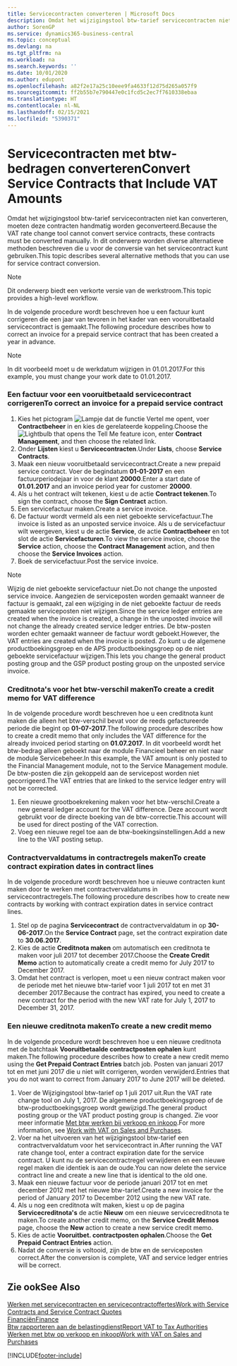```yaml
---
title: Servicecontracten converteren | Microsoft Docs
description: Omdat het wijzigingstool btw-tarief servicecontracten niet kan converteren, moeten deze contracten handmatig worden geconverteerd. In dit onderwerp worden diverse alternatieve methoden beschreven die u voor de conversie van het servicecontract kunt gebruiken.
author: SorenGP
ms.service: dynamics365-business-central
ms.topic: conceptual
ms.devlang: na
ms.tgt_pltfrm: na
ms.workload: na
ms.search.keywords: ''
ms.date: 10/01/2020
ms.author: edupont
ms.openlocfilehash: a82f2e17a25c10eee9fa4633f12d75d265a057f9
ms.sourcegitcommit: ff2b55b7e790447e0c1fcd5c2ec7f7610338ebaa
ms.translationtype: HT
ms.contentlocale: nl-NL
ms.lasthandoff: 02/15/2021
ms.locfileid: "5390371"
---
```

# <a name="convert-service-contracts-that-include-vat-amounts"></a><span data-ttu-id="6d744-104">Servicecontracten met btw-bedragen converteren</span><span class="sxs-lookup"><span data-stu-id="6d744-104">Convert Service Contracts that Include VAT Amounts</span></span>
<span data-ttu-id="6d744-105">Omdat het wijzigingstool btw-tarief servicecontracten niet kan converteren, moeten deze contracten handmatig worden geconverteerd.</span><span class="sxs-lookup"><span data-stu-id="6d744-105">Because the VAT rate change tool cannot convert service contracts, these contracts must be converted manually.</span></span> <span data-ttu-id="6d744-106">In dit onderwerp worden diverse alternatieve methoden beschreven die u voor de conversie van het servicecontract kunt gebruiken.</span><span class="sxs-lookup"><span data-stu-id="6d744-106">This topic describes several alternative methods that you can use for service contract conversion.</span></span>  

> [!NOTE]  
>  <span data-ttu-id="6d744-107">Dit onderwerp biedt een verkorte versie van de werkstroom.</span><span class="sxs-lookup"><span data-stu-id="6d744-107">This topic provides a high-level workflow.</span></span>  

 <span data-ttu-id="6d744-108">In de volgende procedure wordt beschreven hoe u een factuur kunt corrigeren die een jaar van tevoren in het kader van een vooruitbetaald servicecontract is gemaakt.</span><span class="sxs-lookup"><span data-stu-id="6d744-108">The following procedure describes how to correct an invoice for a prepaid service contract that has been created a year in advance.</span></span>  

> [!NOTE]  
>  <span data-ttu-id="6d744-109">In dit voorbeeld moet u de werkdatum wijzigen in 01.01.2017.</span><span class="sxs-lookup"><span data-stu-id="6d744-109">For this example, you must change your work date to 01.01.2017.</span></span>  

### <a name="to-correct-an-invoice-for-a-prepaid-service-contract"></a><span data-ttu-id="6d744-110">Een factuur voor een vooruitbetaald servicecontract corrigeren</span><span class="sxs-lookup"><span data-stu-id="6d744-110">To correct an invoice for a prepaid service contract</span></span>  
1. <span data-ttu-id="6d744-111">Kies het pictogram ![Lampje dat de functie Vertel me opent](media/ui-search/search_small.png "Vertel me wat u wilt doen"), voer **Contractbeheer** in en kies de gerelateerde koppeling.</span><span class="sxs-lookup"><span data-stu-id="6d744-111">Choose the ![Lightbulb that opens the Tell Me feature](media/ui-search/search_small.png "Tell me what you want to do") icon, enter **Contract Management**, and then choose the related link.</span></span>  
2. <span data-ttu-id="6d744-112">Onder **Lijsten** kiest u **Servicecontracten**.</span><span class="sxs-lookup"><span data-stu-id="6d744-112">Under **Lists**, choose **Service Contracts**.</span></span>  
3. <span data-ttu-id="6d744-113">Maak een nieuw vooruitbetaald servicecontract.</span><span class="sxs-lookup"><span data-stu-id="6d744-113">Create a new prepaid service contract.</span></span> <span data-ttu-id="6d744-114">Voer de begindatum **01-01-2017** en een factuurperiodejaar in voor de klant **20000**.</span><span class="sxs-lookup"><span data-stu-id="6d744-114">Enter a start date of **01.01.2017** and an invoice period year for customer **20000**.</span></span>  
4. <span data-ttu-id="6d744-115">Als u het contract wilt tekenen, kiest u de actie **Contract tekenen**.</span><span class="sxs-lookup"><span data-stu-id="6d744-115">To sign the contract, choose the **Sign Contract** action.</span></span>  
5. <span data-ttu-id="6d744-116">Een servicefactuur maken.</span><span class="sxs-lookup"><span data-stu-id="6d744-116">Create a service invoice.</span></span>
6. <span data-ttu-id="6d744-117">De factuur wordt vermeld als een niet geboekte servicefactuur.</span><span class="sxs-lookup"><span data-stu-id="6d744-117">The invoice is listed as an unposted service invoice.</span></span> <span data-ttu-id="6d744-118">Als u de servicefactuur wilt weergeven, kiest u de actie **Service**, de actie **Contractbeheer** en tot slot de actie **Servicefacturen**.</span><span class="sxs-lookup"><span data-stu-id="6d744-118">To view the service invoice, choose the **Service** action, choose the **Contract Management** action, and then choose the **Service Invoices** action.</span></span>  
7. <span data-ttu-id="6d744-119">Boek de servicefactuur.</span><span class="sxs-lookup"><span data-stu-id="6d744-119">Post the service invoice.</span></span>  

> [!NOTE]  
>  <span data-ttu-id="6d744-120">Wijzig de niet geboekte servicefactuur niet.</span><span class="sxs-lookup"><span data-stu-id="6d744-120">Do not change the unposted service invoice.</span></span> <span data-ttu-id="6d744-121">Aangezien de serviceposten worden gemaakt wanneer de factuur is gemaakt, zal een wijziging in de niet geboekte factuur de reeds gemaakte serviceposten niet wijzigen.</span><span class="sxs-lookup"><span data-stu-id="6d744-121">Since the service ledger entries are created when the invoice is created, a change in the unposted invoice will not change the already created service ledger entries.</span></span> <span data-ttu-id="6d744-122">De btw-posten worden echter gemaakt wanneer de factuur wordt geboekt.</span><span class="sxs-lookup"><span data-stu-id="6d744-122">However, the VAT entries are created when the invoice is posted.</span></span> <span data-ttu-id="6d744-123">Zo kunt u de algemene productboekingsgroep en de APS productboekingsgroep op de niet geboekte servicefactuur wijzigen.</span><span class="sxs-lookup"><span data-stu-id="6d744-123">This lets you change the general product posting group and the GSP product posting group on the unposted service invoice.</span></span>  

### <a name="to-create-a-credit-memo-for-vat-difference"></a><span data-ttu-id="6d744-124">Creditnota's voor het btw-verschil maken</span><span class="sxs-lookup"><span data-stu-id="6d744-124">To create a credit memo for VAT difference</span></span>  
<span data-ttu-id="6d744-125">In de volgende procedure wordt beschreven hoe u een creditnota kunt maken die alleen het btw-verschil bevat voor de reeds gefactureerde periode die begint op **01-07-2017**.</span><span class="sxs-lookup"><span data-stu-id="6d744-125">The following procedure describes how to create a credit memo that only includes the VAT difference for the already invoiced period starting on **01.07.2017**.</span></span> <span data-ttu-id="6d744-126">In dit voorbeeld wordt het btw-bedrag alleen geboekt naar de module Financieel beheer en niet naar de module Servicebeheer.</span><span class="sxs-lookup"><span data-stu-id="6d744-126">In this example, the VAT amount is only posted to the Financial Management module, not to the Service Management module.</span></span> <span data-ttu-id="6d744-127">De btw-posten die zijn gekoppeld aan de servicepost worden niet gecorrigeerd.</span><span class="sxs-lookup"><span data-stu-id="6d744-127">The VAT entries that are linked to the service ledger entry will not be corrected.</span></span>  

1. <span data-ttu-id="6d744-128">Een nieuwe grootboekrekening maken voor het btw-verschil.</span><span class="sxs-lookup"><span data-stu-id="6d744-128">Create a new general ledger account for the VAT difference.</span></span> <span data-ttu-id="6d744-129">Deze account wordt gebruikt voor de directe boeking van de btw-correctie.</span><span class="sxs-lookup"><span data-stu-id="6d744-129">This account will be used for direct posting of the VAT correction.</span></span>  
2. <span data-ttu-id="6d744-130">Voeg een nieuwe regel toe aan de btw-boekingsinstellingen.</span><span class="sxs-lookup"><span data-stu-id="6d744-130">Add a new line to the VAT posting setup.</span></span>  

### <a name="to-create-contract-expiration-dates-in-contract-lines"></a><span data-ttu-id="6d744-131">Contractvervaldatums in contractregels maken</span><span class="sxs-lookup"><span data-stu-id="6d744-131">To create contract expiration dates in contract lines</span></span>  
<span data-ttu-id="6d744-132">In de volgende procedure wordt beschreven hoe u nieuwe contracten kunt maken door te werken met contractvervaldatums in servicecontractregels.</span><span class="sxs-lookup"><span data-stu-id="6d744-132">The following procedure describes how to create new contracts by working with contract expiration dates in service contract lines.</span></span>  

1. <span data-ttu-id="6d744-133">Stel op de pagina **Servicecontract** de contractvervaldatum in op **30-06-2017**.</span><span class="sxs-lookup"><span data-stu-id="6d744-133">On the **Service Contract** page, set the contract expiration date to **30.06.2017**.</span></span>  
2. <span data-ttu-id="6d744-134">Kies de actie **Creditnota maken** om automatisch een creditnota te maken voor juli 2017 tot december 2017.</span><span class="sxs-lookup"><span data-stu-id="6d744-134">Choose the **Create Credit Memo** action to automatically create a credit memo for July 2017 to December 2017.</span></span>  
3. <span data-ttu-id="6d744-135">Omdat het contract is verlopen, moet u een nieuw contract maken voor de periode met het nieuwe btw-tarief voor 1 juli 2017 tot en met 31 december 2017.</span><span class="sxs-lookup"><span data-stu-id="6d744-135">Because the contract has expired, you need to create a new contract for the period with the new VAT rate for July 1, 2017 to December 31, 2017.</span></span>  

### <a name="to-create-a-new-credit-memo"></a><span data-ttu-id="6d744-136">Een nieuwe creditnota maken</span><span class="sxs-lookup"><span data-stu-id="6d744-136">To create a new credit memo</span></span>  
<span data-ttu-id="6d744-137">In de volgende procedure wordt beschreven hoe u een nieuwe creditnota met de batchtaak **Vooruitbetaalde contractposten ophalen** kunt maken.</span><span class="sxs-lookup"><span data-stu-id="6d744-137">The following procedure describes how to create a new credit memo using the **Get Prepaid Contract Entries** batch job.</span></span> <span data-ttu-id="6d744-138">Posten van januari 2017 tot en met juni 2017 die u niet wilt corrigeren, worden verwijderd.</span><span class="sxs-lookup"><span data-stu-id="6d744-138">Entries that you do not want to correct from January 2017 to June 2017 will be deleted.</span></span>  

1. <span data-ttu-id="6d744-139">Voer de Wijzigingstool btw-tarief op 1 juli 2017 uit.</span><span class="sxs-lookup"><span data-stu-id="6d744-139">Run the VAT rate change tool on July 1, 2017.</span></span> <span data-ttu-id="6d744-140">De algemene productboekingsgroep of de btw-productboekingsgroep wordt gewijzigd.</span><span class="sxs-lookup"><span data-stu-id="6d744-140">The general product posting group or the VAT product posting group is changed.</span></span> <span data-ttu-id="6d744-141">Zie voor meer informatie [Met btw werken bij verkoop en inkoop](finance-work-with-vat.md).</span><span class="sxs-lookup"><span data-stu-id="6d744-141">For more information, see [Work with VAT on Sales and Purchases](finance-work-with-vat.md).</span></span>  
2. <span data-ttu-id="6d744-142">Voer na het uitvoeren van het wijzigingstool btw-tarief een contractvervaldatum voor het servicecontract in.</span><span class="sxs-lookup"><span data-stu-id="6d744-142">After running the VAT rate change tool, enter a contract expiration date for the service contract.</span></span> <span data-ttu-id="6d744-143">U kunt nu de servicecontractregel verwijderen en een nieuwe regel maken die identiek is aan de oude.</span><span class="sxs-lookup"><span data-stu-id="6d744-143">You can now delete the service contract line and create a new line that is identical to the old one.</span></span>  
3. <span data-ttu-id="6d744-144">Maak een nieuwe factuur voor de periode januari 2017 tot en met december 2012 met het nieuwe btw-tarief.</span><span class="sxs-lookup"><span data-stu-id="6d744-144">Create a new invoice for the period of January 2017 to December 2012 using the new VAT rate.</span></span>  
4. <span data-ttu-id="6d744-145">Als u nog een creditnota wilt maken, kiest u op de pagina **Servicecreditnota's** de actie **Nieuw** om een nieuwe servicecreditnota te maken.</span><span class="sxs-lookup"><span data-stu-id="6d744-145">To create another credit memo, on the **Service Credit Memos** page, choose the **New** action to create a new service credit memo.</span></span>  
5. <span data-ttu-id="6d744-146">Kies de actie **Vooruitbet. contractposten ophalen**.</span><span class="sxs-lookup"><span data-stu-id="6d744-146">Choose the **Get Prepaid Contract Entries** action.</span></span>  
6. <span data-ttu-id="6d744-147">Nadat de conversie is voltooid, zijn de btw en de serviceposten correct.</span><span class="sxs-lookup"><span data-stu-id="6d744-147">After the conversion is complete, VAT and service ledger entries will be correct.</span></span>  

## <a name="see-also"></a><span data-ttu-id="6d744-148">Zie ook</span><span class="sxs-lookup"><span data-stu-id="6d744-148">See Also</span></span>  
[<span data-ttu-id="6d744-149">Werken met servicecontracten en servicecontractoffertes</span><span class="sxs-lookup"><span data-stu-id="6d744-149">Work with Service Contracts and Service Contract Quotes</span></span>](service-how-to-create-service-contracts-and-service-contract-quotes.md)  
[<span data-ttu-id="6d744-150">Financiën</span><span class="sxs-lookup"><span data-stu-id="6d744-150">Finance</span></span>](finance.md)  
[<span data-ttu-id="6d744-151">Btw rapporteren aan de belastingdienst</span><span class="sxs-lookup"><span data-stu-id="6d744-151">Report VAT to Tax Authorities</span></span>](finance-how-report-vat.md)  
[<span data-ttu-id="6d744-152">Werken met btw op verkoop en inkoop</span><span class="sxs-lookup"><span data-stu-id="6d744-152">Work with VAT on Sales and Purchases</span></span>](finance-work-with-vat.md)  


[!INCLUDE[footer-include](includes/footer-banner.md)]